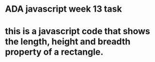 # ADA javascript week 13 task

# this is a javascript code that shows the length, height and breadth property of a rectangle.

